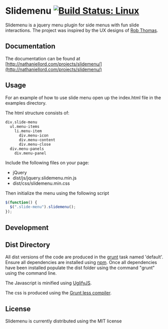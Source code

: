 # Slidemenu [![Build Status: Linux](https://travis-ci.org/fissionman924/slidemenu.svg?branch=master)](https://travis-ci.org/fissionman924/slidemenu)

Slidemenu is a jquery menu plugin for side menus with fun slide interactions. The project was inspired by the UX designs of [Rob Thomas](http://robbiethomas.me/).


## Documentation

The documentation can be found at [http://nathaniellord.com/projects/slidemenu/](http://nathaniellord.com/projects/slidemenu/)


## Usage

For an example of how to use slide menu open up the index.html file in the examples directory.


The html structure consists of:


```
div.slide-menu
  ul.menu-items
    li.menu-item
	  div.menu-icon
	  div.menu-content
	  div.menu-close
  div.menu-panels
    div.menu-panel
```


Include the following files on your page:

 * jQuery
 * dist/js/jquery.slidemenu.min.js
 * dist/css/slidemenu.min.css


Then initialize the menu using the following script

```js
$(function() {
  $(".slide-menu").slidemenu();
});
```


## Development



## Dist Directory

All dist versions of the code are produced in the [grunt](gruntjs.com) task named 'default'. Ensure all dependencies are installed using [npm](https://npmjs.org/). Once all dependencies have been installed populate the dist folder using the command "grunt" using the command line.


The Javascript is minified using [UglifyJS](https://github.com/gruntjs/grunt-contrib-uglify).


The css is produced using the [Grunt less compiler](https://github.com/gruntjs/grunt-contrib-less).


## License

Slidemenu is currently distributed using the MIT license
